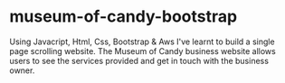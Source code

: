 # museum-of-candy-bootstrap

Using Javacript, Html, Css, Bootstrap & Aws I've learnt to build a single page scrolling website. The Museum of Candy business website allows users to see the services provided and get in touch with the business owner.
